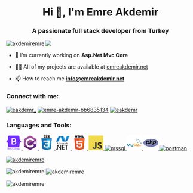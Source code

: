 <h1 align="center">Hi 👋, I'm Emre Akdemir</h1>
<h3 align="center">A passionate full stack developer from Turkey</h3>
<img align="right" width="400" src="https://img.freepik.com/free-vector/man-working-using-laptop-flat-design_1308-102458.jpg?t=st=1710940418~exp=1710944018~hmac=91e6436e4d20ec913728ef98663138e019aa3a71d69bf50b5031e89bbf9b5ea2&w=900">
<p align="left"> <img src="https://komarev.com/ghpvc/?username=akdemiremre&label=Profile%20views&color=0e75b6&style=flat" alt="akdemiremre" /> </p>

- 🔭 I’m currently working on **Asp.Net Mvc Core**

- 👨‍💻 All of my projects are available at [emreakdemir.net](emreakdemir.net)

- 📫 How to reach me **info@emreakdemir.net**

<h3 align="left">Connect with me:</h3>
<p align="left">
<a href="https://twitter.com/eakdemr_" target="blank"><img align="center" src="https://raw.githubusercontent.com/rahuldkjain/github-profile-readme-generator/master/src/images/icons/Social/twitter.svg" alt="eakdemr_" height="30" width="40" /></a>
<a href="https://linkedin.com/in/emre-akdemir-bb6835134" target="blank"><img align="center" src="https://raw.githubusercontent.com/rahuldkjain/github-profile-readme-generator/master/src/images/icons/Social/linked-in-alt.svg" alt="emre-akdemir-bb6835134" height="30" width="40" /></a>
<a href="https://instagram.com/eakdemr" target="blank"><img align="center" src="https://raw.githubusercontent.com/rahuldkjain/github-profile-readme-generator/master/src/images/icons/Social/instagram.svg" alt="eakdemr" height="30" width="40" /></a>
</p>

<h3 align="left">Languages and Tools:</h3>
<p align="left"> <a href="https://getbootstrap.com" target="_blank" rel="noreferrer"> <img src="https://raw.githubusercontent.com/devicons/devicon/master/icons/bootstrap/bootstrap-plain-wordmark.svg" alt="bootstrap" width="40" height="40"/> </a> <a href="https://www.w3schools.com/cs/" target="_blank" rel="noreferrer"> <img src="https://raw.githubusercontent.com/devicons/devicon/master/icons/csharp/csharp-original.svg" alt="csharp" width="40" height="40"/> </a> <a href="https://www.w3schools.com/css/" target="_blank" rel="noreferrer"> <img src="https://raw.githubusercontent.com/devicons/devicon/master/icons/css3/css3-original-wordmark.svg" alt="css3" width="40" height="40"/> </a> <a href="https://dotnet.microsoft.com/" target="_blank" rel="noreferrer"> <img src="https://raw.githubusercontent.com/devicons/devicon/master/icons/dot-net/dot-net-original-wordmark.svg" alt="dotnet" width="40" height="40"/> </a> <a href="https://www.w3.org/html/" target="_blank" rel="noreferrer"> <img src="https://raw.githubusercontent.com/devicons/devicon/master/icons/html5/html5-original-wordmark.svg" alt="html5" width="40" height="40"/> </a> <a href="https://developer.mozilla.org/en-US/docs/Web/JavaScript" target="_blank" rel="noreferrer"> <img src="https://raw.githubusercontent.com/devicons/devicon/master/icons/javascript/javascript-original.svg" alt="javascript" width="40" height="40"/> </a> <a href="https://www.microsoft.com/en-us/sql-server" target="_blank" rel="noreferrer"> <img src="https://www.svgrepo.com/show/303229/microsoft-sql-server-logo.svg" alt="mssql" width="40" height="40"/> </a> <a href="https://www.mysql.com/" target="_blank" rel="noreferrer"> <img src="https://raw.githubusercontent.com/devicons/devicon/master/icons/mysql/mysql-original-wordmark.svg" alt="mysql" width="40" height="40"/> </a> <a href="https://www.php.net" target="_blank" rel="noreferrer"> <img src="https://raw.githubusercontent.com/devicons/devicon/master/icons/php/php-original.svg" alt="php" width="40" height="40"/> </a> <a href="https://postman.com" target="_blank" rel="noreferrer"> <img src="https://www.vectorlogo.zone/logos/getpostman/getpostman-icon.svg" alt="postman" width="40" height="40"/> </a> </p>

<p align="left"> <a href="https://github.com/ryo-ma/github-profile-trophy"><img src="https://github-profile-trophy.vercel.app/?username=akdemiremre" alt="akdemiremre" /></a> </p>

<p><img align="left" src="https://github-readme-stats.vercel.app/api/top-langs?username=akdemiremre&show_icons=true&locale=en&layout=compact" alt="akdemiremre" /></p>

<p>&nbsp;<img align="center" src="https://github-readme-stats.vercel.app/api?username=akdemiremre&show_icons=true&locale=en" alt="akdemiremre" /></p>

<p><img align="center" src="https://github-readme-streak-stats.herokuapp.com/?user=akdemiremre&" alt="akdemiremre" /></p>
